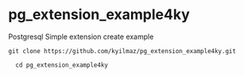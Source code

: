 # pg_extension_example4ky
 Postgresql Simple extension create example
```shell
git clone https://github.com/kyilmaz/pg_extension_example4ky.git
````
```shell
  cd pg_extension_example4ky
```




